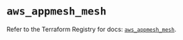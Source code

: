 # `aws_appmesh_mesh`

Refer to the Terraform Registry for docs: [`aws_appmesh_mesh`](https://registry.terraform.io/providers/hashicorp/aws/5.32.1/docs/resources/appmesh_mesh).

